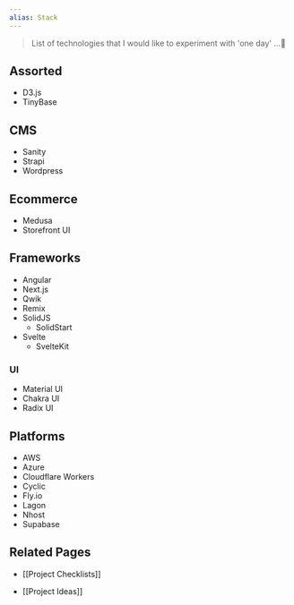 ```yaml
---
alias: Stack
---
```

> List of technologies that I would like to experiment with 'one day' ...👀
## Assorted

- D3.js
- TinyBase
## CMS

- Sanity
- Strapi
- Wordpress
## Ecommerce

- Medusa
- Storefront UI
## Frameworks

- Angular
- Next.js
- Qwik
- Remix
- SolidJS
    - SolidStart
- Svelte
    - SvelteKit
### UI

- Material UI
- Chakra UI
- Radix UI
## Platforms

- AWS
- Azure
- Cloudflare Workers
- Cyclic
- Fly.io
- Lagon
- Nhost
- Supabase

## Related Pages

- [[Project Checklists]]

- [[Project Ideas]]

